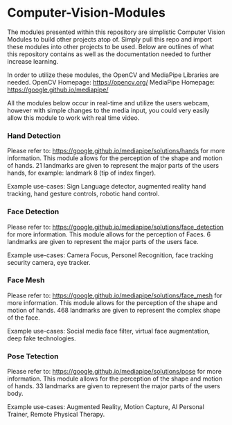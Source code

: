 # Computer-Vision-Modules

The modules presented within this repository are simplistic Computer Vision Modules to build other projects atop of. Simply pull this repo and import these modules into other projects to be used. Below are outlines of what this repository contains as well as the documentation needed to further increase learning.

In order to utilize these modules, the OpenCV and MediaPipe Libraries are needed.
OpenCV Homepage: https://opencv.org/
MediaPipe Homepage: https://google.github.io/mediapipe/

All the modules below occur in real-time and utilize the users webcam, however with simple changes to the media input, you could very easily allow this module to work with real time video.


### Hand Detection
Please refer to: https://google.github.io/mediapipe/solutions/hands for more information.
This module allows for the perception of the shape and motion of hands. 21 landmarks are given to represent the major parts of the users hands, for example: landmark 8 (tip of index finger). 

Example use-cases: Sign Language detector, augmented reality hand tracking, hand gesture controls, robotic hand control.


### Face Detection
Please refer to: https://google.github.io/mediapipe/solutions/face_detection for more information.
This module allows for the perception of Faces. 6 landmarks are given to represent the major parts of the users face.

Example use-cases: Camera Focus, Personel Recognition, face tracking security camera, eye tracker.

### Face Mesh
Please refer to: https://google.github.io/mediapipe/solutions/face_mesh for more information.
This module allows for the perception of the shape and motion of hands. 468 landmarks are given to represent the complex shape of the face.

Example use-cases: Social media face filter, virtual face augmentation, deep fake technologies.

### Pose Tetection
Please refer to: https://google.github.io/mediapipe/solutions/pose for more information.
This module allows for the perception of the shape and motion of hands. 33 landmarks are given to represent the major parts of the users body. 

Example use-cases: Augmented Reality, Motion Capture, AI Personal Trainer, Remote Physical Therapy.
